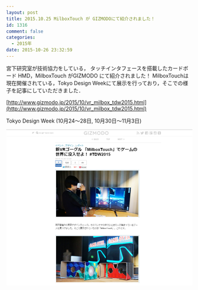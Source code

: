 ```yaml
---
layout: post
title: 2015.10.25 MilboxTouch が GIZMODOにて紹介されました！
id: 1316
comment: false
categories:
  - 2015年
date: 2015-10-26 23:32:59
---
```


宮下研究室が技術協力をしている，
タッチインタフェースを搭載したカードボード HMD，MilboxTouch がGIZMODO にて紹介されました！
MilboxTouchは現在開催されている，Tokyo Design Weekにて展示を行っており，そこでの様子を記事にしていただきました．

[http://www.gizmodo.jp/2015/10/vr_milbox_tdw2015.html](http://www.gizmodo.jp/2015/10/vr_milbox_tdw2015.html)

Tokyo Design Week (10月24～28日, 10月30日～11月3日)

![milboxTouch_gizmodo](/wp-content/uploads/2015/10/milboxTouch_gizmodo.png)
